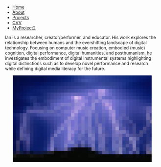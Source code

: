 <!-- ![alt text for screen readers](assets/Lightening.jpeg "Text to show on mouseover") -->
<!-- <p style = "background-image"><img  src="assets/Lightening.jpeg" alt="foo" title="title" /></p> -->
 <!-- <p style="background-image: url('assets/Lightening.jpeg');">  -->
<!-- [cv](docs/IanJarvis_2024-r.pdf) [statement](docs/a-rstatement.md) [courses](docs/course-outlines.md) [works](docs/creative-works.md) [research](docs/research.md) [publications](docs/publications.md) [music](docs/music.md) [events](docs/music.md) -->

<!-- ![alt text for screen readers](assets/Lightening.jpeg "Text to show on mouseover") -->
 <nav>
        <ul>
            <li><a href="/">Home</a></li>
            <li><a href="/about">About</a></li>
            <li><a href="/projects">Projects</a></li>
            <li><a href="assets/IanJarvis_2024-r.pdf" target="_blank">CVV</a></li>
            <li><a href="https://projection2.example.com/" target="_blank">MyProject2</a></li>
        </ul>
    </nav>
Ian is a researcher, creator/performer, and educator. His work explores the relationship between humans and the evershifting landscape of digital technology. Focusing on computer music creation, embodied (music) cognition, digital performance, digital humanities, and posthumanism, he investigates the embodiment of digital instrumental systems highlighting digital distinctions such as to develop novel performance and research while defining digital media literacy for the future.  

<p style ="text-align: center;"><img  src="assets/Lightening.jpeg" alt="foo" title="title" style = "width: 90%; margin: auto; text-align: center;" /></p>







